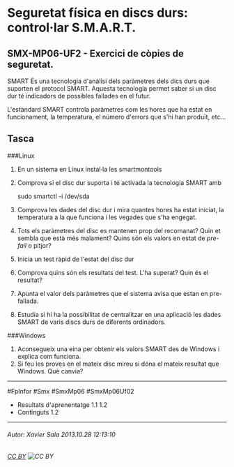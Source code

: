 # Seguretat física en discs durs: control·lar S.M.A.R.T.
## SMX-MP06-UF2 - Exercici de còpies de seguretat.
SMART
És una tecnologia d'anàlisi dels paràmetres dels dics durs que suporten el protocol SMART. Aquesta tecnologia permet saber si un disc dur té indicadors de possibles fallades en el futur.

L'estàndard SMART controla paràmetres com les hores que ha estat en funcionament, la temperatura, el número d'errors que s'hi han produït, etc... 

Tasca
---------
###Linux
1. En un sistema en Linux instal·la les smartmontools
2. Comprova si el disc dur suporta i té activada la tecnologia SMART amb

    sudo smartctl -i /dev/sda

3. Comprova les dades del disc dur i mira quantes hores ha estat iniciat, la temperatura a la que funciona i les vegades que s'ha engegat.
4. Tots els paràmetres del disc es mantenen prop del recomanat? Quin et sembla que està més malament? Quins són els valors en estat de *pre-fail* o pitjor?
5. Inicia un test ràpid de l'estat del disc dur
6. Comprova quins són els resultats del test. L'ha superat? Quin és el resultat?
7. Apunta el valor dels paràmetres que el sistema avisa que estan en pre-fallada. 
8. Estudia si hi ha la possibilitat de centralitzar en una aplicació les dades SMART de varis discs durs de diferents ordinadors. 

###Windows
1. Aconsegueix una eina per obtenir els valors SMART des de Windows i explica com funciona.
2. Si feu les proves en el mateix disc mireu si dóna el mateix resultat que Windows. Què canvia?


---

#FpInfor #Smx #SmxMp06 #SmxMp06Uf02

* Resultats d'aprenentatge 1.1 1.2
* Continguts 1.2 
---

###### Autor: Xavier Sala 2013.10.28 12:13:10
###### [CC BY](https://creativecommons.org/licenses/by/4.0/) ![CC BY](https://licensebuttons.net/l/by/3.0/80x15.png)
